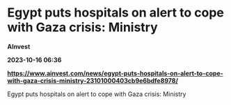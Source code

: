 # Egypt puts hospitals on alert to cope with Gaza crisis: Ministry
**AInvest**

**2023-10-16 06:36**

**https://www.ainvest.com/news/egypt-puts-hospitals-on-alert-to-cope-with-gaza-crisis-ministry-23101000403cb9e6bdfe8978/**

Egypt puts hospitals on alert to cope with Gaza crisis: Ministry